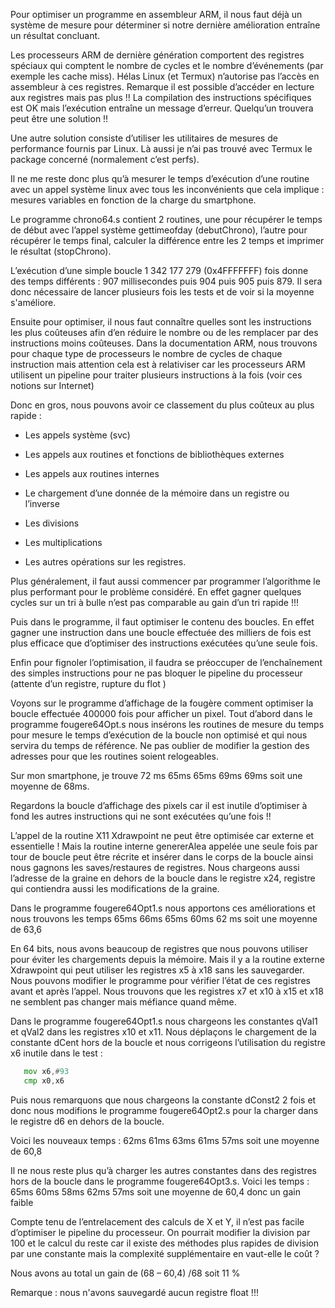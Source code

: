 Pour optimiser un programme en assembleur ARM, il nous faut déjà un système de mesure pour déterminer si notre dernière amélioration entraîne un résultat concluant.

Les processeurs ARM de dernière génération comportent des registres spéciaux qui comptent le nombre de cycles et le nombre d’événements (par exemple les cache miss). Hélas Linux (et Termux) n’autorise pas l’accès en assembleur à ces registres.
Remarque il est possible d’accéder en lecture aux registres   mais pas plus !! La compilation des instructions spécifiques est OK mais l’exécution entraîne un message d’erreur. Quelqu’un trouvera peut être une solution !!

 
Une autre solution consiste d’utiliser les utilitaires de mesures de performance fournis par Linux. Là aussi je n’ai pas trouvé avec Termux le package concerné (normalement c’est perfs).

Il ne me reste donc plus qu’à mesurer le temps d’exécution d’une routine avec un appel système linux avec tous les inconvénients que cela implique : mesures variables en fonction de la charge du smartphone.

Le programme chrono64.s contient 2 routines, une pour récupérer le temps de début avec l’appel système gettimeofday (debutChrono), l’autre pour récupérer le temps final, calculer la différence entre les 2 temps et imprimer le résultat (stopChrono).

L’exécution d’une simple boucle 1 342 177 279 (0x4FFFFFFF) fois donne des temps différents : 907 millisecondes puis 904 puis 905 puis 879. 
Il sera donc nécessaire de lancer plusieurs fois les tests et de voir si la moyenne s'améliore.

Ensuite pour optimiser, il nous faut connaître quelles sont les instructions les plus coûteuses afin d’en réduire le nombre ou de les remplacer par des instructions moins coûteuses. 
Dans la documentation ARM, nous trouvons pour chaque type de processeurs le nombre de cycles de chaque instruction mais attention cela est à relativiser car les processeurs ARM utilisent un pipeline pour traiter plusieurs instructions à la fois (voir ces notions sur Internet)

Donc en gros, nous pouvons avoir ce classement du plus coûteux au plus rapide :

* Les appels système (svc) 

* Les appels aux routines et fonctions de bibliothèques externes

* Les appels aux routines internes

* Le chargement d’une donnée de la mémoire dans un registre ou l’inverse

* Les divisions

* Les multiplications

* Les autres opérations sur les registres.

Plus généralement, il faut aussi commencer par programmer l’algorithme le plus performant pour le problème considéré. En effet gagner quelques cycles sur un tri à bulle n’est pas comparable au gain d’un tri rapide !!!

Puis dans le programme, il faut optimiser le contenu des boucles. En effet gagner une instruction dans une boucle effectuée des milliers de fois est plus efficace que d’optimiser des instructions exécutées qu’une seule fois.

Enfin pour fignoler l’optimisation, il faudra se préoccuper de l’enchaînement des simples instructions pour ne pas bloquer le pipeline du processeur (attente d’un registre, rupture du flot )

Voyons sur le programme d’affichage de la fougère comment optimiser la boucle effectuée 400000 fois pour afficher un pixel.
Tout d’abord dans le programme fougere64Opt.s nous insérons les routines de mesure du temps pour mesure le temps d’exécution de la boucle non optimisé et qui nous servira du temps de référence. Ne pas oublier de modifier la gestion des adresses pour que les routines soient relogeables.

Sur mon smartphone, je trouve 72 ms 65ms 65ms 69ms 69ms  soit une moyenne de 68ms.

Regardons la boucle d’affichage des pixels car il est inutile d’optimiser à fond  les autres instructions qui ne sont exécutées qu’une fois !!

L’appel de la routine X11 Xdrawpoint ne peut être optimisée car externe et essentielle ! Mais la routine interne genererAlea appelée une seule fois par tour de boucle peut être récrite et insérer dans le corps de la boucle ainsi nous gagnons les saves/restaures de registres.
Nous chargeons aussi l’adresse de la graine en dehors de la boucle dans le registre x24, registre qui contiendra aussi les modifications de la graine.

Dans le programme fougere64Opt1.s nous apportons ces améliorations et nous trouvons les temps 65ms 66ms 65ms 60ms 62 ms soit une moyenne de 63,6

En 64 bits, nous avons beaucoup de registres que nous pouvons utiliser pour éviter les chargements depuis la mémoire. Mais il y a la routine externe Xdrawpoint qui peut utiliser les registres x5 à x18 sans les sauvegarder. 
Nous pouvons modifier le programme pour vérifier l’état de ces registres avant et après l’appel. Nous trouvons que les registres x7 et x10 à x15  et x18 ne semblent pas changer mais méfiance quand même.

Dans le programme fougere64Opt1.s  nous chargeons les constantes qVal1 et qVal2 dans les registres x10 et x11. Nous déplaçons le chargement de la constante dCent hors de la boucle et nous corrigeons l’utilisation du registre x6 inutile dans le test :
 ```asm
    mov x6,#93
    cmp x0,x6
 ```
    
Puis nous remarquons que nous chargeons la constante dConst2 2 fois et donc nous modifions le programme fougere64Opt2.s pour la charger dans le registre d6 en dehors de la boucle.

Voici les nouveaux temps : 62ms 61ms 63ms 61ms 57ms soit une moyenne de 60,8

Il ne nous reste plus qu’à charger les autres constantes dans des registres hors de la boucle dans le programme fougere64Opt3.s. Voici les temps :
65ms 60ms 58ms 62ms 57ms  soit une moyenne de 60,4  donc un gain faible

Compte tenu de l’entrelacement des calculs de X et Y, il n’est pas facile d’optimiser le pipeline du processeur.
On pourrait modifier la division par 100 et le calcul du reste car il existe des méthodes plus rapides de division par une constante mais la complexité supplémentaire en vaut-elle le coût ?

Nous avons au total un gain de (68 – 60,4) /68 soit 11 %

Remarque : nous n'avons sauvegardé aucun registre float !!!

